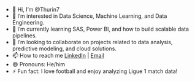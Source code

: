- 👋 Hi, I’m @Thurin7
- 👀 I’m interested in Data Science, Machine Learning, and Data Engineering.
- 🌱 I’m currently learning SAS, Power BI, and how to build scalable data pipelines.
- 💞️ I’m looking to collaborate on projects related to data analysis, predictive modeling, and cloud solutions.
- 📫 How to reach me  [LinkedIn](https://www.linkedin.com/in/thurin-kenfack/) | [Email](mailto:your.email@example.com)
- 😄 Pronouns: He/him
- ⚡ Fun fact: I love football and enjoy analyzing Ligue 1 match data!

<!---
Thurin7/Thurin7 is a ✨ special ✨ repository because its `README.md` (this file) appears on your GitHub profile.
You can click the Preview link to take a look at your changes.
--->
